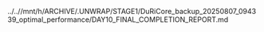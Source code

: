 ../..//mnt/h/ARCHIVE/.UNWRAP/STAGE1/DuRiCore_backup_20250807_094339_optimal_performance/DAY10_FINAL_COMPLETION_REPORT.md